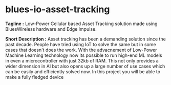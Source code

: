 # blues-io-asset-tracking
**Tagline :** Low-Power Cellular based Asset Tracking solution made using BluesWireless hardware and Edge Impulse.

**Short Description :** Asset tracking has been a demanding solution since the past decade. People have tried using IoT to solve the same but in some cases that doesn't does the work. With the advacnement of Low-Power Machine Learning technology now its possible to run high-end ML models in even a microcontroller with just 32kb of RAM. This not only provides a wider dimension in AI but also opens up a large number of use cases which can be easily and efficiently solved now. 
In this project you will be able to make a fully fledged device 
